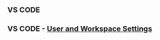 ### VS CODE

### VS CODE - [User and Workspace Settings](https://code.visualstudio.com/docs/getstarted/settings)